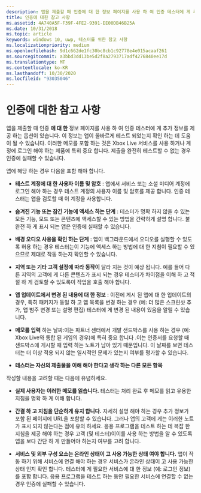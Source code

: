 ```yaml
---
description: 앱을 제출할 때 인증에 대 한 정보 페이지를 사용 하 여 인증 테스터에 게 추가 정보를 제공 하는 옵션이 있습니다. 이 정보는 앱이 올바르게 테스트 되었는지 확인 하는 데 도움이 될 수 있습니다.
title: 인증에 대한 참고 사항
ms.assetid: 4A740A5F-F39F-4FE2-9391-EE00DB46B25A
ms.date: 10/31/2018
ms.topic: article
keywords: windows 10, uwp, 테스터를 위한 참고 사항
ms.localizationpriority: medium
ms.openlocfilehash: 9d1c662de1fc30bc8cb1c92778e4e015acaaf261
ms.sourcegitcommit: a3bbd3dd13be5d2f8a2793717adf4276840ee17d
ms.translationtype: MT
ms.contentlocale: ko-KR
ms.lasthandoff: 10/30/2020
ms.locfileid: "93035046"
---
```

# <a name="notes-for-certification"></a>인증에 대한 참고 사항


앱을 제출할 때 인증 **에 대 한** 정보 페이지를 사용 하 여 인증 테스터에 게 추가 정보를 제공 하는 옵션이 있습니다. 이 정보는 앱이 올바르게 테스트 되었는지 확인 하는 데 도움이 될 수 있습니다. 이러한 메모를 포함 하는 것은 Xbox Live 서비스를 사용 하거나 계정에 로그인 해야 하는 제품에 특히 중요 합니다. 제출을 완전히 테스트할 수 없는 경우 인증에 실패할 수 있습니다.

앱에 해당 하는 경우 다음을 포함 해야 합니다.

-   **테스트 계정에 대 한 사용자 이름 및 암호** : 앱에서 서비스 또는 소셜 미디어 계정에 로그인 해야 하는 경우 테스트 계정의 사용자 이름 및 암호를 제공 합니다. 인증 테스터는 앱을 검토할 때 이 계정을 사용합니다.

-   **숨겨진 기능 또는 잠긴 기능에 액세스 하는 단계** : 테스터가 명확 하지 않을 수 있는 모든 기능, 모드 또는 콘텐츠에 액세스할 수 있는 방법을 간략하게 설명 합니다. 불완전 하 게 표시 되는 앱은 인증에 실패할 수 있습니다.

-   **배경 오디오 사용을 확인 하는 단계** : 앱이 백그라운드에서 오디오를 실행할 수 있도록 허용 하는 경우 테스터는이 기능에 액세스 하는 방법에 대 한 지침이 필요할 수 있으므로 제대로 작동 하는지 확인할 수 있습니다.

-  **지역 또는 기타 고객 설정에 따라 동작이** 달라 지는 것이 예상 됩니다. 예를 들어 다른 지역의 고객에 게 다른 콘텐츠가 표시 되는 경우 테스터가 차이점을 이해 하 고 적절 하 게 검토할 수 있도록이 작업을 호출 해야 합니다.

-   **앱 업데이트에서 변경 된 내용에 대 한 정보** : 이전에 게시 된 앱에 대 한 업데이트의 경우, 특히 패키지가 동일 하 고 앱 목록을 변경 하는 경우 (예: 더 많은 스크린샷 추가, 앱 범주 변경 또는 설명 편집) 테스터에 게 변경 된 내용이 있음을 알릴 수 있습니다.

-   **메모를 입력** 하는 날짜:이는 파트너 센터에서 개발 샌드박스를 사용 하는 경우 (예: Xbox Live와 통합 된 게임의 경우)에 특히 중요 합니다 .이는 인증서를 요청할 때 샌드박스에 게시할 때 입력 하는 노트가 남아 있기 때문입니다. 이 날짜를 보면 테스터는 더 이상 적용 되지 않는 일시적인 문제가 있는지 여부를 평가할 수 있습니다.

-  **테스터는 자신의 제출물을 이해 해야 한다고 생각 하는 다른 모든 항목**

작성할 내용을 고려할 때는 다음에 유념하세요.

-   **실제 사용자는 이러한 메모를 읽습니다.** 테스터는 처리 완료 후 메모를 읽고 유용한 지침을 명확 하 게 이해 합니다.

-   **간결 하 고 지침을 단순하게 유지 합니다.** 자세히 설명 해야 하는 경우 추가 정보가 포함 된 페이지에 URL을 포함할 수 있습니다. 그러나 앱의 고객에 게는 이러한 노트가 표시 되지 않는다는 점에 유의 하세요. 응용 프로그램을 테스트 하는 데 복잡 한 지침을 제공 해야 하는 경우 고객 (및 테스터)이이를 사용 하는 방법을 알 수 있도록 앱을 보다 간단 하 게 만들어야 하는지 여부를 고려 합니다.

-   **서비스 및 외부 구성 요소는 온라인 상태이 고 사용 가능한 상태 여야 합니다.** 앱이 작동 하기 위해 서비스에 연결 해야 하는 경우 서비스가 온라인 상태이 고 사용 가능한 상태 인지 확인 합니다. 테스터에 게 필요한 서비스에 대 한 정보 (예: 로그인 정보)를 포함 합니다. 응용 프로그램을 테스트 하는 동안 필요한 서비스에 연결할 수 없는 경우 인증에 실패할 수 있습니다.

 

 





